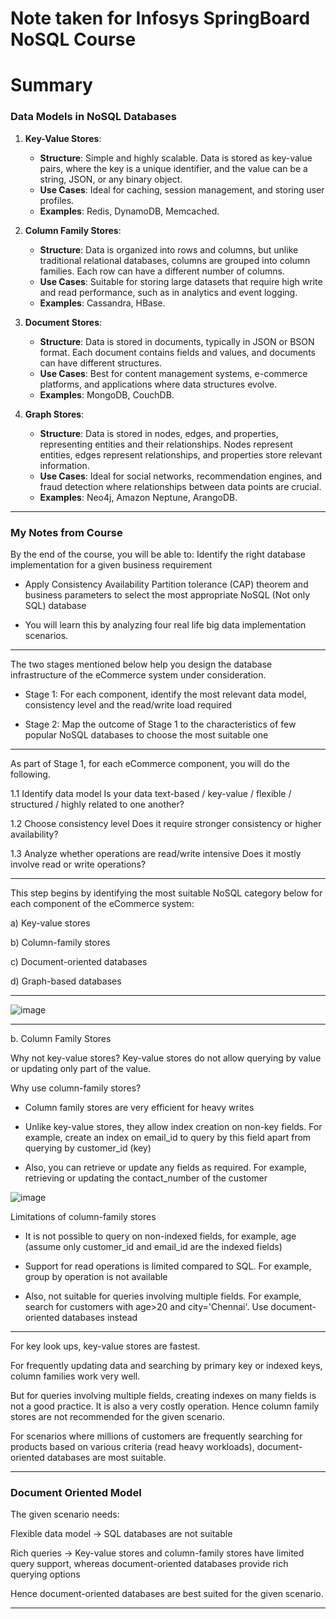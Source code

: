 # Note taken for Infosys SpringBoard NoSQL Course

# Summary
### Data Models in NoSQL Databases

1. **Key-Value Stores**:
   - **Structure**: Simple and highly scalable. Data is stored as key-value pairs, where the key is a unique identifier, and the value can be a string, JSON, or any binary object.
   - **Use Cases**: Ideal for caching, session management, and storing user profiles.
   - **Examples**: Redis, DynamoDB, Memcached.

2. **Column Family Stores**:
   - **Structure**: Data is organized into rows and columns, but unlike traditional relational databases, columns are grouped into column families. Each row can have a different number of columns.
   - **Use Cases**: Suitable for storing large datasets that require high write and read performance, such as in analytics and event logging.
   - **Examples**: Cassandra, HBase.

3. **Document Stores**:
   - **Structure**: Data is stored in documents, typically in JSON or BSON format. Each document contains fields and values, and documents can have different structures.
   - **Use Cases**: Best for content management systems, e-commerce platforms, and applications where data structures evolve.
   - **Examples**: MongoDB, CouchDB.

4. **Graph Stores**:
   - **Structure**: Data is stored in nodes, edges, and properties, representing entities and their relationships. Nodes represent entities, edges represent relationships, and properties store relevant information.
   - **Use Cases**: Ideal for social networks, recommendation engines, and fraud detection where relationships between data points are crucial.
   - **Examples**: Neo4j, Amazon Neptune, ArangoDB.

--- 



### My Notes from Course
By the end of the course, you will be able to:
Identify the right database implementation for a given business requirement

- Apply Consistency Availability Partition tolerance (CAP) theorem and business parameters to select the most appropriate NoSQL (Not only SQL) database

- You will learn this by analyzing four real life big data implementation scenarios.  

---

The two stages mentioned below help you design the database infrastructure of the eCommerce system under consideration.

- Stage 1: For each component, identify the most relevant data model, consistency level and the read/write load required

- Stage 2: Map the outcome of Stage 1 to the characteristics of few popular NoSQL databases to choose the most suitable one

---

As part of Stage 1, for each eCommerce component, you will do the following.  

1.1 Identify data model
Is your data text-based / key-value / flexible / structured / highly related to one another?

1.2 Choose consistency level
Does it require stronger consistency or higher availability?

1.3 Analyze whether operations are read/write intensive
Does it mostly involve read or write operations?

---

This step begins by identifying the most suitable NoSQL category below for each component of the eCommerce system:

a) Key-value stores

b) Column-family stores

c) Document-oriented databases

d) Graph-based databases

---

![image](https://github.com/user-attachments/assets/e1ccdadf-5384-4dd8-974c-f19fabce9843)

---

b. Column Family Stores


Why not key-value stores?
Key-value stores do not allow querying by value or updating only part of the value.

Why use column-family stores?
- Column family stores are very efficient for heavy writes

- Unlike key-value stores, they allow index creation on non-key fields. For example, create an index on email_id to query by this field apart from querying by customer_id (key)

- Also, you can retrieve or update any fields as required. For example, retrieving or updating the contact_number of the customer

![image](https://github.com/user-attachments/assets/253accc8-5041-49d8-9418-2a23b2e17256)

Limitations of column-family stores 
- It is not possible to query on non-indexed fields, for example, age (assume only customer_id and email_id are the indexed fields)

- Support for read operations is limited compared to SQL. For example, group by operation is not available 

- Also, not suitable for queries involving multiple fields. For example, search for customers with age>20 and city='Chennai'. Use document-oriented databases instead

---

For key look ups, key-value stores are fastest.

For frequently updating data and searching by primary key or indexed keys, column families work very well.

But for queries involving multiple fields, creating indexes on many fields is not a good practice. It is also a very costly operation. Hence column family stores are not recommended for the given scenario. 

For scenarios where millions of customers are frequently searching for products based on various criteria (read heavy workloads), document-oriented databases are most suitable.

---

### Document Oriented Model
The given scenario needs:

Flexible data model -> SQL databases are not suitable

Rich queries -> Key-value stores and column-family stores have limited query support, whereas document-oriented databases provide rich querying options

Hence document-oriented databases are best suited for the given scenario.

---






